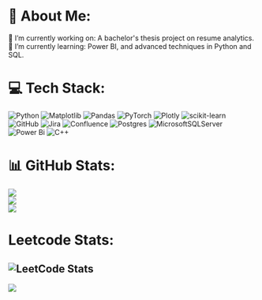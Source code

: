 # 💫 About Me:
🔭 I’m currently working on: A bachelor's thesis project on resume analytics.<br>🌱 I’m currently learning: Power BI, and advanced techniques in Python and SQL.

# 💻 Tech Stack:
![Python](https://img.shields.io/badge/python-3670A0?style=for-the-badge&logo=python&logoColor=ffdd54) ![Matplotlib](https://img.shields.io/badge/Matplotlib-%23ffffff.svg?style=for-the-badge&logo=Matplotlib&logoColor=black) ![Pandas](https://img.shields.io/badge/pandas-%23150458.svg?style=for-the-badge&logo=pandas&logoColor=white) ![PyTorch](https://img.shields.io/badge/PyTorch-%23EE4C2C.svg?style=for-the-badge&logo=PyTorch&logoColor=white) ![Plotly](https://img.shields.io/badge/Plotly-%233F4F75.svg?style=for-the-badge&logo=plotly&logoColor=white) ![scikit-learn](https://img.shields.io/badge/scikit--learn-%23F7931E.svg?style=for-the-badge&logo=scikit-learn&logoColor=white) ![GitHub](https://img.shields.io/badge/github-%23121011.svg?style=for-the-badge&logo=github&logoColor=white) ![Jira](https://img.shields.io/badge/jira-%230A0FFF.svg?style=for-the-badge&logo=jira&logoColor=white) ![Confluence](https://img.shields.io/badge/confluence-%23172BF4.svg?style=for-the-badge&logo=confluence&logoColor=white) ![Postgres](https://img.shields.io/badge/postgres-%23316192.svg?style=for-the-badge&logo=postgresql&logoColor=white) ![MicrosoftSQLServer](https://img.shields.io/badge/Microsoft%20SQL%20Server-CC2927?style=for-the-badge&logo=microsoft%20sql%20server&logoColor=white) ![Power Bi](https://img.shields.io/badge/power_bi-F2C811?style=for-the-badge&logo=powerbi&logoColor=black) ![C++](https://img.shields.io/badge/c++-%2300599C.svg?style=for-the-badge&logo=c%2B%2B&logoColor=white)
# 📊 GitHub Stats:
![](https://github-readme-stats.vercel.app/api?username=VVh1tey&theme=github_dark&hide_border=false&include_all_commits=true&count_private=false)<br/>
![](https://github-readme-streak-stats.herokuapp.com/?user=VVh1tey&theme=github_dark&hide_border=false)<br/>
![](https://github-readme-stats.vercel.app/api/top-langs/?username=VVh1tey&theme=github_dark&hide_border=false&include_all_commits=true&count_private=false&layout=compact)

# Leetcode Stats:
![LeetCode Stats](https://leetcard.jacoblin.cool/Wh1tey/?theme=dark&font=Volkhov&ext=heatmap)
---
[![](https://visitcount.itsvg.in/api?id=VVh1tey&icon=0&color=0)](https://visitcount.itsvg.in)

<!-- Proudly created with GPRM ( https://gprm.itsvg.in ) -->
